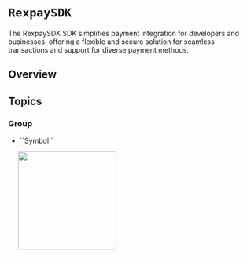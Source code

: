 # ``RexpaySDK``

The RexpaySDK SDK simplifies payment integration for developers and businesses, offering a flexible and secure solution for seamless transactions and support for diverse payment methods.

## Overview


## Topics

### <!--@START_MENU_TOKEN@-->Group<!--@END_MENU_TOKEN@-->

- <!--@START_MENU_TOKEN@-->``Symbol``<!--@END_MENU_TOKEN@-->
<p>
    <img src="https://github.com/accelerex-developer/RexPayiOS/RexpaySDK/blob/master/ReadmeFiles/landing_page.png" width="200px" height="auto" hspace="20"/>
<!--    <img src="https://github.com/accelerex-developer/RexPayFlutter/blob/master/screenshots/card.png" width="200px" height="auto" hspace="20"/>-->
<!--     <img src="https://github.com/accelerex-developer/RexPayFlutter/blob/master/screenshots/bank.png" width="200px" height="auto" hspace="20"/>-->
</p>
